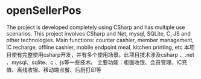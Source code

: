# openSellerPos
The project is developed completely using CSharp and has multiple use scenarios. This project involves CSharp and Net, mysql, SQLite, C, JS and other technologies.
Main functions: counter cashier, member management, IC recharge, offline cashier, mobile endpoint meal, kitchen printing, etc
本项目使有完整使用csharp开发，并有多个使用场景。此项目技术涉及csharp 、.net 、mysql、sqlite、c 、js等一些技术。
主要功能：柜面收银、会员管理、IC充值、离线收银、移动端点餐、后厨打印等
